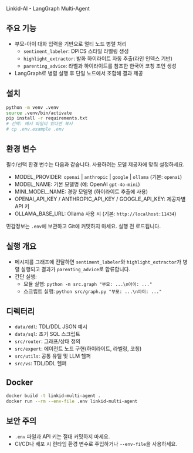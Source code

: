 Linkid-AI - LangGraph Multi-Agent

## 주요 기능
- 부모-아이 대화 입력을 기반으로 멀티 노드 병렬 처리
  - `sentiment_labeler`: DPICS 스타일 라벨링 생성
  - `highlight_extractor`: 발화 하이라이트 자동 추출(라인 인덱스 기반)
  - `parenting_advice`: 라벨과 하이라이트를 참조한 한국어 코칭 조언 생성
- LangGraph로 병렬 실행 후 단일 노드에서 조합해 결과 제공

## 설치
```bash
python -m venv .venv
source .venv/bin/activate
pip install -r requirements.txt
# 선택: 예시 파일이 있다면 복사
# cp .env.example .env
```

## 환경 변수
필수/선택 환경 변수는 다음과 같습니다. 사용하려는 모델 제공자에 맞춰 설정하세요.

- MODEL_PROVIDER: `openai` | `anthropic` | `google` | `ollama` (기본: `openai`)
- MODEL_NAME: 기본 모델명 (예: OpenAI `gpt-4o-mini`)
- MINI_MODEL_NAME: 경량 모델명 (하이라이트 추출에 사용)
- OPENAI_API_KEY / ANTHROPIC_API_KEY / GOOGLE_API_KEY: 제공자별 API 키
- OLLAMA_BASE_URL: Ollama 사용 시 (기본: `http://localhost:11434`)

민감정보는 `.env`에 보관하고 Git에 커밋하지 마세요. 실행 전 로드됩니다.

## 실행 개요
- 메시지를 그래프에 전달하면 `sentiment_labeler`와 `highlight_extractor`가 병렬 실행되고 결과가 `parenting_advice`로 합류합니다.
- 간단 실행:
  - 모듈 실행: `python -m src.graph "부모: ...\n아이: ..."`
  - 스크립트 실행: `python src/graph.py "부모: ...\n아이: ..."`

## 디렉터리
- `data/ddl`: TDL/DDL JSON 예시
- `data/sql`: 초기 SQL 스크립트
- `src/router`: 그래프/상태 정의
- `src/expert`: 에이전트 노드 구현(하이라이트, 라벨링, 코칭)
- `src/utils`: 공통 유틸 및 LLM 헬퍼
- `src/vs`: TDL/DDL 헬퍼

## Docker
```bash
docker build -t linkid-multi-agent .
docker run --rm --env-file .env linkid-multi-agent
```

## 보안 주의
- `.env` 파일과 API 키는 절대 커밋하지 마세요.
- CI/CD나 배포 시 런타임 환경 변수로 주입하거나 `--env-file`을 사용하세요.
